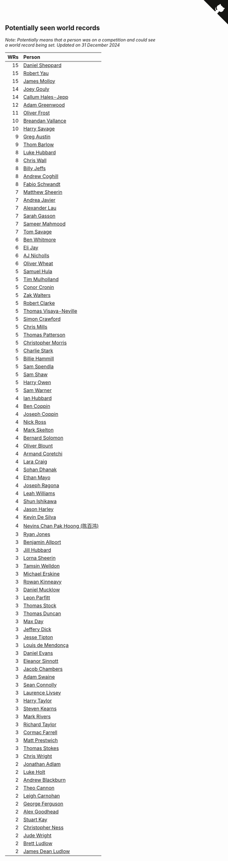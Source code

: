 ## Potentially seen world records

*Note: Potentially means that a person was on a competition and could see a world record being set.*
*Updated on 31 December 2024*

| WRs | Person |
| ---: | :--- |
| 15 | [Daniel Sheppard](https://www.worldcubeassociation.org/persons/2009SHEP01) |
| 15 | [Robert Yau](https://www.worldcubeassociation.org/persons/2009YAUR01) |
| 15 | [James Molloy](https://www.worldcubeassociation.org/persons/2011MOLL01) |
| 14 | [Joey Gouly](https://www.worldcubeassociation.org/persons/2007GOUL01) |
| 14 | [Callum Hales-Jepp](https://www.worldcubeassociation.org/persons/2012HALE01) |
| 12 | [Adam Greenwood](https://www.worldcubeassociation.org/persons/2011GREE03) |
| 11 | [Oliver Frost](https://www.worldcubeassociation.org/persons/2012FROS01) |
| 10 | [Breandan Vallance](https://www.worldcubeassociation.org/persons/2007VALL01) |
| 10 | [Harry Savage](https://www.worldcubeassociation.org/persons/2013SAVA01) |
| 9 | [Greg Austin](https://www.worldcubeassociation.org/persons/2006AUST01) |
| 9 | [Thom Barlow](https://www.worldcubeassociation.org/persons/2006BARL01) |
| 8 | [Luke Hubbard](https://www.worldcubeassociation.org/persons/2011HUBB01) |
| 8 | [Chris Wall](https://www.worldcubeassociation.org/persons/2011WALL02) |
| 8 | [Billy Jeffs](https://www.worldcubeassociation.org/persons/2012JEFF01) |
| 8 | [Andrew Coghill](https://www.worldcubeassociation.org/persons/2009COGH01) |
| 8 | [Fabio Schwandt](https://www.worldcubeassociation.org/persons/2014SCHW02) |
| 7 | [Matthew Sheerin](https://www.worldcubeassociation.org/persons/2009SHEE01) |
| 7 | [Andrea Javier](https://www.worldcubeassociation.org/persons/2010JAVI01) |
| 7 | [Alexander Lau](https://www.worldcubeassociation.org/persons/2011LAUA01) |
| 7 | [Sarah Gasson](https://www.worldcubeassociation.org/persons/2013GASS01) |
| 7 | [Sameer Mahmood](https://www.worldcubeassociation.org/persons/2013MAHM02) |
| 7 | [Tom Savage](https://www.worldcubeassociation.org/persons/2013SAVA02) |
| 6 | [Ben Whitmore](https://www.worldcubeassociation.org/persons/2009WHIT01) |
| 6 | [Eli Jay](https://www.worldcubeassociation.org/persons/2014JAYE01) |
| 6 | [AJ Nicholls](https://www.worldcubeassociation.org/persons/2015NICH04) |
| 6 | [Oliver Wheat](https://www.worldcubeassociation.org/persons/2016WHEA01) |
| 5 | [Samuel Hula](https://www.worldcubeassociation.org/persons/2011HULA01) |
| 5 | [Tim Mulholland](https://www.worldcubeassociation.org/persons/2011MULH01) |
| 5 | [Conor Cronin](https://www.worldcubeassociation.org/persons/2013CRON01) |
| 5 | [Zak Walters](https://www.worldcubeassociation.org/persons/2013WALT01) |
| 5 | [Robert Clarke](https://www.worldcubeassociation.org/persons/2014CLAR01) |
| 5 | [Thomas Visaya-Neville](https://www.worldcubeassociation.org/persons/2014VISA01) |
| 5 | [Simon Crawford](https://www.worldcubeassociation.org/persons/2008CRAW01) |
| 5 | [Chris Mills](https://www.worldcubeassociation.org/persons/2014MILL04) |
| 5 | [Thomas Patterson](https://www.worldcubeassociation.org/persons/2014PATT02) |
| 5 | [Christopher Morris](https://www.worldcubeassociation.org/persons/2013MORR03) |
| 5 | [Charlie Stark](https://www.worldcubeassociation.org/persons/2014STAR05) |
| 5 | [Billie Hammill](https://www.worldcubeassociation.org/persons/2015HAMM01) |
| 5 | [Sam Spendla](https://www.worldcubeassociation.org/persons/2015SPEN01) |
| 5 | [Sam Shaw](https://www.worldcubeassociation.org/persons/2016SHAW02) |
| 5 | [Harry Owen](https://www.worldcubeassociation.org/persons/2017OWEN01) |
| 5 | [Sam Warner](https://www.worldcubeassociation.org/persons/2013WARN01) |
| 4 | [Ian Hubbard](https://www.worldcubeassociation.org/persons/2011HUBB02) |
| 4 | [Ben Coppin](https://www.worldcubeassociation.org/persons/2013COPP01) |
| 4 | [Joseph Coppin](https://www.worldcubeassociation.org/persons/2013COPP02) |
| 4 | [Nick Ross](https://www.worldcubeassociation.org/persons/2013ROSS02) |
| 4 | [Mark Skelton](https://www.worldcubeassociation.org/persons/2013SKEL01) |
| 4 | [Bernard Solomon](https://www.worldcubeassociation.org/persons/2013SOLO02) |
| 4 | [Oliver Blount](https://www.worldcubeassociation.org/persons/2014BLOU01) |
| 4 | [Armand Coretchi](https://www.worldcubeassociation.org/persons/2014CORE01) |
| 4 | [Lara Craig](https://www.worldcubeassociation.org/persons/2014CRAI01) |
| 4 | [Sohan Dhanak](https://www.worldcubeassociation.org/persons/2014DHAN03) |
| 4 | [Ethan Mayo](https://www.worldcubeassociation.org/persons/2014MAYO01) |
| 4 | [Joseph Ragona](https://www.worldcubeassociation.org/persons/2014RAGO02) |
| 4 | [Leah Williams](https://www.worldcubeassociation.org/persons/2014WILL05) |
| 4 | [Shun Ishikawa](https://www.worldcubeassociation.org/persons/2011ISHI02) |
| 4 | [Jason Harley](https://www.worldcubeassociation.org/persons/2016HARL01) |
| 4 | [Kevin De Silva](https://www.worldcubeassociation.org/persons/2013SILV06) |
| 4 | [Nevins Chan Pak Hoong (陈百鸿)](https://www.worldcubeassociation.org/persons/2010CHAN20) |
| 3 | [Ryan Jones](https://www.worldcubeassociation.org/persons/2012JONE03) |
| 3 | [Benjamin Allport](https://www.worldcubeassociation.org/persons/2014ALLP01) |
| 3 | [Jill Hubbard](https://www.worldcubeassociation.org/persons/2014HUBB01) |
| 3 | [Lorna Sheerin](https://www.worldcubeassociation.org/persons/2014TRAY01) |
| 3 | [Tamsin Welldon](https://www.worldcubeassociation.org/persons/2014WELL03) |
| 3 | [Michael Erskine](https://www.worldcubeassociation.org/persons/2008ERSK01) |
| 3 | [Rowan Kinneavy](https://www.worldcubeassociation.org/persons/2008KINN01) |
| 3 | [Daniel Mucklow](https://www.worldcubeassociation.org/persons/2009MUCK01) |
| 3 | [Leon Parfitt](https://www.worldcubeassociation.org/persons/2010PARF01) |
| 3 | [Thomas Stock](https://www.worldcubeassociation.org/persons/2011STOC01) |
| 3 | [Thomas Duncan](https://www.worldcubeassociation.org/persons/2012DUNC01) |
| 3 | [Max Day](https://www.worldcubeassociation.org/persons/2014DAYM01) |
| 3 | [Jeffery Dick](https://www.worldcubeassociation.org/persons/2014DICK01) |
| 3 | [Jesse Tipton](https://www.worldcubeassociation.org/persons/2014TIPT01) |
| 3 | [Louis de Mendonça](https://www.worldcubeassociation.org/persons/2013MEND03) |
| 3 | [Daniel Evans](https://www.worldcubeassociation.org/persons/2016EVAN06) |
| 3 | [Eleanor Sinnott](https://www.worldcubeassociation.org/persons/2016SINN01) |
| 3 | [Jacob Chambers](https://www.worldcubeassociation.org/persons/2017CHAM09) |
| 3 | [Adam Swaine](https://www.worldcubeassociation.org/persons/2017SWAI01) |
| 3 | [Sean Connolly](https://www.worldcubeassociation.org/persons/2004CONN01) |
| 3 | [Laurence Livsey](https://www.worldcubeassociation.org/persons/2012LIVS01) |
| 3 | [Harry Taylor](https://www.worldcubeassociation.org/persons/2014TAYL06) |
| 3 | [Steven Kearns](https://www.worldcubeassociation.org/persons/2015KEAR01) |
| 3 | [Mark Rivers](https://www.worldcubeassociation.org/persons/2015RIVE05) |
| 3 | [Richard Taylor](https://www.worldcubeassociation.org/persons/2015TAYL04) |
| 3 | [Cormac Farrell](https://www.worldcubeassociation.org/persons/2016FARR01) |
| 3 | [Matt Prestwich](https://www.worldcubeassociation.org/persons/2016PRES04) |
| 3 | [Thomas Stokes](https://www.worldcubeassociation.org/persons/2017STOK03) |
| 3 | [Chris Wright](https://www.worldcubeassociation.org/persons/2011WRIG01) |
| 2 | [Jonathan Adlam](https://www.worldcubeassociation.org/persons/2009ADLA01) |
| 2 | [Luke Holt](https://www.worldcubeassociation.org/persons/2013HOLT01) |
| 2 | [Andrew Blackburn](https://www.worldcubeassociation.org/persons/2014BLAC03) |
| 2 | [Theo Cannon](https://www.worldcubeassociation.org/persons/2014CANN01) |
| 2 | [Leigh Carnohan](https://www.worldcubeassociation.org/persons/2014CARN01) |
| 2 | [George Ferguson](https://www.worldcubeassociation.org/persons/2014FERG01) |
| 2 | [Alex Goodhead](https://www.worldcubeassociation.org/persons/2014GOOD01) |
| 2 | [Stuart Kay](https://www.worldcubeassociation.org/persons/2014KAYS01) |
| 2 | [Christopher Ness](https://www.worldcubeassociation.org/persons/2007NESS01) |
| 2 | [Jude Wright](https://www.worldcubeassociation.org/persons/2008WRIG02) |
| 2 | [Brett Ludlow](https://www.worldcubeassociation.org/persons/2009LUDL01) |
| 2 | [James Dean Ludlow](https://www.worldcubeassociation.org/persons/2009LUDL02) |


<a href="https://github.com/simonkellly/wca_statistics_uk" class="github-corner" aria-label="View source on Github"><svg width="80" height="80" viewBox="0 0 250 250" style="fill:#151513; color:#fff; position: absolute; top: 0; border: 0; right: 0;" aria-hidden="true"><path d="M0,0 L115,115 L130,115 L142,142 L250,250 L250,0 Z"></path><path d="M128.3,109.0 C113.8,99.7 119.0,89.6 119.0,89.6 C122.0,82.7 120.5,78.6 120.5,78.6 C119.2,72.0 123.4,76.3 123.4,76.3 C127.3,80.9 125.5,87.3 125.5,87.3 C122.9,97.6 130.6,101.9 134.4,103.2" fill="currentColor" style="transform-origin: 130px 106px;" class="octo-arm"></path><path d="M115.0,115.0 C114.9,115.1 118.7,116.5 119.8,115.4 L133.7,101.6 C136.9,99.2 139.9,98.4 142.2,98.6 C133.8,88.0 127.5,74.4 143.8,58.0 C148.5,53.4 154.0,51.2 159.7,51.0 C160.3,49.4 163.2,43.6 171.4,40.1 C171.4,40.1 176.1,42.5 178.8,56.2 C183.1,58.6 187.2,61.8 190.9,65.4 C194.5,69.0 197.7,73.2 200.1,77.6 C213.8,80.2 216.3,84.9 216.3,84.9 C212.7,93.1 206.9,96.0 205.4,96.6 C205.1,102.4 203.0,107.8 198.3,112.5 C181.9,128.9 168.3,122.5 157.7,114.1 C157.9,116.9 156.7,120.9 152.7,124.9 L141.0,136.5 C139.8,137.7 141.6,141.9 141.8,141.8 Z" fill="currentColor" class="octo-body"></path></svg></a><style>.github-corner:hover .octo-arm{animation:octocat-wave 560ms ease-in-out}@keyframes octocat-wave{0%,100%{transform:rotate(0)}20%,60%{transform:rotate(-25deg)}40%,80%{transform:rotate(10deg)}}@media (max-width:500px){.github-corner:hover .octo-arm{animation:none}.github-corner .octo-arm{animation:octocat-wave 560ms ease-in-out}}</style>
